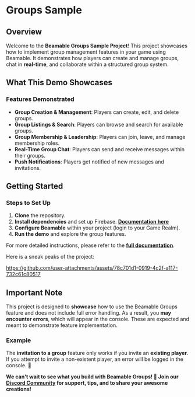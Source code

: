 # Groups Sample

## Overview

Welcome to the **Beamable Groups Sample Project**! This project showcases how to implement group management features in your game using Beamable. It demonstrates how players can create and manage groups, chat in **real-time**, and collaborate within a structured group system.

## What This Demo Showcases

### Features Demonstrated
- **Group Creation & Management**: Players can create, edit, and delete groups.
- **Group Listings & Search**: Players can browse and search for available groups.
- **Group Membership & Leadership**: Players can join, leave, and manage membership roles.
- **Real-Time Group Chat**: Players can send and receive messages within their groups.
- **Push Notifications**: Players get notified of new messages and invitations.

## Getting Started

### Steps to Set Up
1. **Clone** the repository.
2. **Install dependencies** and set up Firebase. **[Documentation here](https://docs.google.com/presentation/d/1DluDfkltUs82SXxO5TNmcBXvMLOlnzNd8HECnNspCaY/edit#slide=id.g2e9560d1668_0_0)**
3. **Configure Beamable** within your project (login to your Game Realm).
4. **Run the demo** and explore the group features.

For more detailed instructions, please refer to the **[full documentation](https://docs.google.com/document/d/1hA0TAfuTGKOWNhXzP1aA0s0BdPMt70d0UsU7Q2TGcRI/edit?usp=sharing)**.

Here is a sneak peaks of the project:

https://github.com/user-attachments/assets/78c701d1-0919-4c2f-a117-732c61c80517

## Important Note

This project is designed to **showcase** how to use the Beamable Groups feature and does not include full error handling. As a result, you **may encounter errors**, which will appear in the console. These are expected and meant to demonstrate feature implementation.

### Example  
The **invitation to a group** feature only works if you invite an **existing player**. If you attempt to invite a non-existent player, an error will be logged in the console. 🚀

**We can't wait to see what you build with Beamable Groups! 🚀 Join our [Discord Community](https://discord.com/invite/UHjf25h) for support, tips, and to share your awesome creations!**
